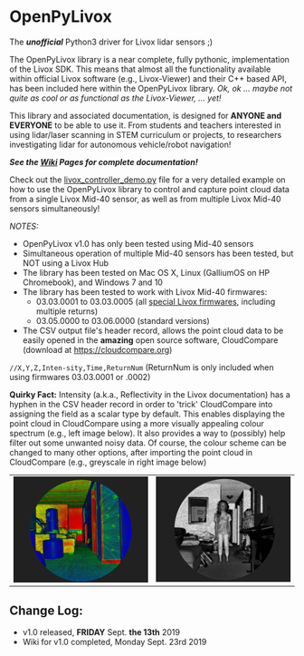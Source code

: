 # OpenPyLivox
The ***unofficial*** Python3 driver for Livox lidar sensors ;)

The OpenPyLivox library is a near complete, fully pythonic, implementation of the Livox SDK. This means that almost all the functionality available within official Livox software (e.g., Livox-Viewer) and their C++ based API, has been included here within the OpenPyLivox library. *Ok, ok ... maybe not quite as cool or as functional as the Livox-Viewer, ... yet!*

This library and associated documentation, is designed for **ANYONE and EVERYONE** to be able to use it. From students and teachers interested in using lidar/laser scanning in STEM curriculum or projects, to researchers investigating lidar for autonomous vehicle/robot navigation!

***See the [Wiki](../../wiki) Pages for complete documentation!***

Check out the [livox_controller_demo.py](./livox_controller_demo.py) file for a very detailed example on how to use the OpenPyLivox library to control and capture point cloud data from a single Livox Mid-40 sensor, as well as from multiple Livox Mid-40 sensors simultaneously!

*NOTES:* 
- OpenPyLivox v1.0 has only been tested using Mid-40 sensors
- Simultaneous operation of multiple Mid-40 sensors has been tested, but NOT using a Livox Hub
- The library has been tested on Mac OS X, Linux (GalliumOS on HP Chromebook), and Windows 7 and 10
- The library has been tested to work with Livox Mid-40 firmwares:
  - 03.03.0001 to 03.03.0005 (all [special Livox firmwares](https://github.com/Livox-SDK/Special-Firmwares-for-Livox-LiDARs), including multiple returns)
  - 03.05.0000 to 03.06.0000 (standard versions)
- The CSV output file's header record, allows the point cloud data to be easily opened in the <b>amazing</b> open source software, CloudCompare (download at https://cloudcompare.org)

`//X,Y,Z,Inten-sity,Time,ReturnNum`      (ReturnNum is only included when using firmwares 03.03.0001 or .0002)

**Quirky Fact:** Intensity (a.k.a., Reflectivity in the Livox documentation) has a hyphen in the CSV header record in order to 'trick' CloudCompare into assigning the field as a scalar type by default. This enables displaying the point cloud in CloudCompare using a more visually appealing colour spectrum (e.g., left image below). It also provides a way to (possibly) help filter out some unwanted noisy data. Of course, the colour scheme can be changed to many other options, after importing the point cloud in CloudCompare (e.g., greyscale in right image below)

<table style="border:0px;">
  <tr style="border:0px;">
    <td style="border:0px;"><img src="./images/image1_rs.png"></td>
    <td style="border:0px;"><img src="./images/image2_rs.png"></td>
  </tr>
</table>

## Change Log:
- v1.0 released, **FRIDAY** Sept. **the 13th** 2019
- Wiki for v1.0 completed, Monday Sept. 23rd 2019
